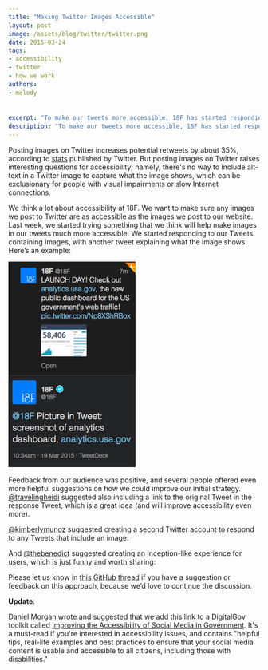 ```yaml
---
title: "Making Twitter Images Accessible"
layout: post
image: /assets/blog/twitter/twitter.png
date: 2015-03-24
tags:
- accessibility
- twitter
- how we work
authors:
- melody


excerpt: "To make our tweets more accessible, 18F has started responding to our Tweets containing images, with another tweet explaining what the image shows."
description: "To make our tweets more accessible, 18F has started responding to our Tweets containing images, with another tweet explaining what the image shows."
---
```


Posting images on Twitter increases potential retweets by about 35%, according to [stats](https://blog.twitter.com/2014/what-fuels-a-tweets-engagement) published by Twitter. But posting images on Twitter raises interesting questions for accessibility; namely, there's no way to include alt-text in a Twitter image to capture what the image shows, which can be exclusionary for people with visual impairments or slow Internet connections.

We think a lot about accessibility at 18F. We want to make sure any images we post to Twitter are as accessible as the images we post to our website. Last week, we started trying something that we think will help make images in our tweets much more accessible. We started responding to our Tweets containing images, with another tweet explaining what the image shows. Here’s an example:

<img class="align-center" alt="Screenshot of tweet from 18F responding to tweet with description of image contained in first tweet" src="/assets/blog/twitter/twitter.png" />


Feedback from our audience was positive, and several people offered even more helpful suggestions on how we could improve our initial strategy. [@travelingheidi](https://twitter.com/travelingheidi/status/578569906834264064) suggested also including a link to the original Tweet in the response Tweet, which is a great idea (and will improve accessibility even more).


[@kimberlymunoz](https://twitter.com/kimberlymunoz) suggested creating a second Twitter account to respond to any Tweets that include an image:


And [@thebenedict](https://twitter.com/thebenedict/status/578572813155590144) suggested creating an Inception-like experience for users, which is just funny and worth sharing:


Please let us know in [this GitHub thread](https://github.com/18F/18f.gsa.gov/issues/648) if you have a suggestion or feedback on this approach, because we’d love to continue the discussion.

**Update**:

[Daniel Morgan](https://github.com/dsmorgan77) wrote and suggested that we add this link to a DigitalGov toolkit called [Improving the Accessibility of Social Media in Government](https://www.digitalgov.gov/resources/improving-the-accessibility-of-social-media-in-government/). It's a must-read if you're interested in accessibility issues, and contains "helpful tips, real-life examples and best practices to ensure that your social media content is usable and accessible to all citizens, including those with disabilities."
